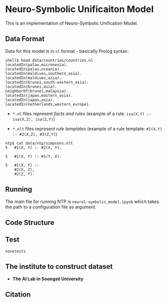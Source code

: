 # Neuro-Symbolic Unificaiton Model
This is an implementation of Neuro-Symbolic Unification Model.

## Data Format

Data for this model is in `nl` format - basically Prolog syntax:

```shell
shell$ head data/countries/countries.nl
locatedIn(palau,micronesia).
locatedIn(palau,oceania).
locatedIn(maldives,southern_asia).
locatedIn(maldives,asia).
locatedIn(brunei,south-eastern_asia).
locatedIn(brunei,asia).
neighborOf(brunei,malaysia).
locatedIn(japan,eastern_asia).
locatedIn(japan,asia).
locatedIn(netherlands,western_europe).
```

- `*.nl` files represent *facts and rules* (example of a rule: `isa(X,Y) :- isa(X,Z), isa(Z,Y)`)

- `*.nlt` files represent *rule templates* (example of a rule template: `#1(X,Y) :- #2(X,Z), #3(Z,Y)`)

```shell
ntp$ cat data/ntp/simpsons.nlt
5   #1(X, Y) :- #2(X, Y).

5   #1(X, Y) :- #1(Y, X).

5   #1(X, Y) :-
    #2(X, Z),
    #2(Z, Y).
```

## Running

The main file for running NTP is `neural-symbolic_model.ipynb` which takes the path to a configuration file as argument.

## Code Structure


## Test

```shell
nosetests
```

## The institute to construct dataset
* __The AI Lab in Soongsil University__

## Citation
```

```
